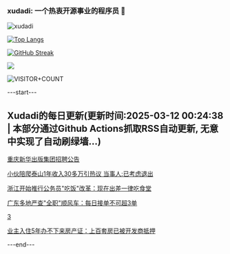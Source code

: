### xudadi: 一个热衷开源事业的程序员 👋

![xudadi](https://github-readme-stats-git-masterorgs-github-readme-stats-team.vercel.app/api?username=xudadi)

[![Top Langs](https://github-readme-stats.vercel.app/api/top-langs/?username=xudadi)](https://github.com/anuraghazra/github-readme-stats)

[![GitHub Streak](https://streak-stats.demolab.com?user=xudadi&locale=zh_Hans)](https://git.io/streak-stats)

![](https://raw.githubusercontent.com/xudadi/xudadi/main/assets/github-contribution-grid-snake.svg)

![VISITOR+COUNT](https://komarev.com/ghpvc/?username=xudadi&label=VISITOR+COUNT)


---start---

## Xudadi的每日更新(更新时间:2025-03-12 00:24:38 | 本部分通过Github Actions抓取RSS自动更新, 无意中实现了自动刷绿墙...)

[重庆新华出版集团招聘公告](https://www.gongkaoleida.com/article/2317784)

[小伙陪爬泰山1年收入30多万引热议 当事人:已考虑退出](https://m.163.com/news/article/JQD3T3V1051492T3.html)

[浙江开始推行公务员"吃饭"改革：现在出差一律吃食堂](https://m.163.com/news/article/JQD14KMU055040N3.html)

[广东多地严查"全职"顺风车：每日接单不可超3单](https://m.163.com/news/article/JQD05PUQ051492T3.html)

[3](https://m.163.com/touch/news/sub/domestic)

[业主入住5年办不下来房产证：上百套房已被开发商抵押](https://m.163.com/news/article/JQCOCECM05561G0D.html)

---end---
